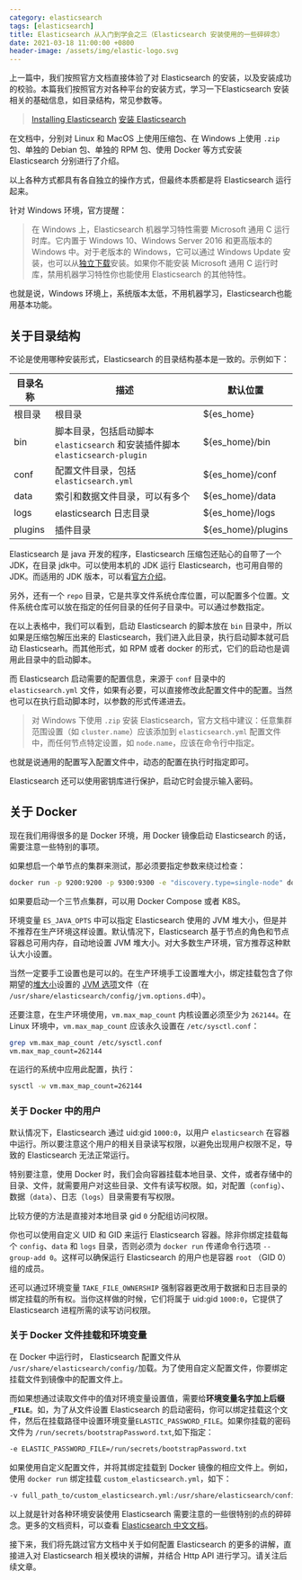 ```yaml
---
category: elasticsearch
tags: [elasticsearch]
title: Elasticsearch 从入门到学会之三（Elasticsearch 安装使用的一些碎碎念）
date: 2021-03-18 11:00:00 +0800
header-image: /assets/img/elastic-logo.svg
---
```


上一篇中，我们按照官方文档直接体验了对 Elasticsearch 的安装，以及安装成功的校验。本篇我们按照官方对各种平台的安装方式，学习一下Elasticsearch 安装相关的基础信息，如目录结构，常见参数等。

<!-- more -->

> [Installing Elasticsearch](https://www.elastic.co/guide/en/elasticsearch/reference/current/install-elasticsearch.html)
> [安装 Elasticsearch](https://elasticsearch.bookhub.tech/#/setup/install)

在文档中，分别对 Linux 和 MacOS 上使用压缩包、在 Windows 上使用 `.zip` 包、单独的 Debian 包、单独的 RPM 包、使用 Docker 等方式安装 Elasticsearch 分别进行了介绍。

以上各种方式都具有各自独立的操作方式，但最终本质都是将 Elasticsearch 运行起来。

针对 Windows 环境，官方提醒：

> 在 Windows 上，Elasticsearch 机器学习特性需要 Microsoft 通用 C 运行时库。它内置于 Windows 10、Windows Server 2016 和更高版本的 Windows 中。对于老版本的 Windows，它可以通过 Windows Update 安装，也可以从[独立下载](https://support.microsoft.com/en-us/help/2999226/update-for-universal-c-runtime-in-windows)安装。如果你不能安装 Microsoft 通用 C 运行时库，禁用机器学习特性你也能使用 Elasticsearch 的其他特性。

也就是说，Windows 环境上，系统版本太低，不用机器学习，Elasticsearch也能用基本功能。

## 关于目录结构

不论是使用哪种安装形式，Elasticsearch 的目录结构基本是一致的。示例如下：

| 目录名称 | 描述                                                         | 默认位置           |
| -------- | ------------------------------------------------------------ | ------------------ |
| 根目录   | 根目录                                                       | ${es_home}         |
| bin      | 脚本目录，包括启动脚本 `elasticsearch` 和安装插件脚本 `elasticsearch-plugin` | ${es_home}/bin     |
| conf     | 配置文件目录，包括 `elasticsearch.yml`                       | ${es_home}/conf    |
| data     | 索引和数据文件目录，可以有多个                               | ${es_home}/data    |
| logs     | elasticsearch 日志目录                                       | ${es_home}/logs    |
| plugins  | 插件目录                                                     | ${es_home}/plugins |

Elasticsearch 是 java 开发的程序，Elasticsearch 压缩包还贴心的自带了一个 JDK，在目录 jdk中。可以使用本机的 JDK 运行 Elasticsearch，也可用自带的 JDK。而适用的 JDK 版本，可以看[官方介绍](https://www.elastic.co/guide/en/elasticsearch/reference/current/setup.html#jvm-version)。

另外，还有一个 `repo` 目录，它是共享文件系统仓库位置，可以配置多个位置。文件系统仓库可以放在指定的任何目录的任何子目录中。可以通过参数指定。

在以上表格中，我们可以看到，启动 Elasticsearch 的脚本放在 `bin` 目录中，所以如果是压缩包解压出来的 Elasticsearch，我们进入此目录，执行启动脚本就可启动 Elasticsearh。而其他形式，如 RPM 或者 docker 的形式，它们的启动也是调用此目录中的启动脚本。

而 Elasticsearch 启动需要的配置信息，来源于 `conf` 目录中的 `elasticsearch.yml` 文件，如果有必要，可以直接修改此配置文件中的配置。当然也可以在执行启动脚本时，以参数的形式传递进去。

> 对 Windows 下使用 `.zip` 安装 Elasticsearch，官方文档中建议：任意集群范围设置（如 `cluster.name`）应该添加到 `elasticsearch.yml` 配置文件中，而任何节点特定设置，如 `node.name`，应该在命令行中指定。

也就是说通用的配置写入配置文件中，动态的配置在执行时指定即可。

Elasticsearch 还可以使用密钥库进行保护，启动它时会提示输入密码。

## 关于 Docker

现在我们用得很多的是 Docker 环境，用 Docker 镜像启动 Elasticsearch 的话，需要注意一些特别的事项。

如果想启一个单节点的集群来测试，那必须要指定参数来绕过检查：

```bash
docker run -p 9200:9200 -p 9300:9300 -e "discovery.type=single-node" docker.elastic.co/elasticsearch/elasticsearch:7.11.2
```

如果要启动一个三节点集群，可以用 Docker Compose 或者 K8S。

环境变量 `ES_JAVA_OPTS` 中可以指定 Elasticsearch 使用的 JVM 堆大小，但是并不推荐在生产环境这样设置。默认情况下，Elasticsearch 基于节点的角色和节点容器总可用内存，自动地设置 JVM 堆大小。对大多数生产环境，官方推荐这种默认大小设置。

当然一定要手工设置也是可以的。在生产环境手工设置堆大小，绑定挂载包含了你期望的[堆大小](http://localhost:3000/#/setup/config/advanced?id=设置-jvm-堆大小)设置的 [JVM 选项](http://localhost:3000/#/setup/config/jvm)文件（在 `/usr/share/elasticsearch/config/jvm.options.d`中）。

还要注意，在生产环境使用，`vm.max_map_count` 内核设置必须至少为 `262144`。在 Linux 环境中，`vm.max_map_count` 应该永久设置在 `/etc/sysctl.conf`：

```bash
grep vm.max_map_count /etc/sysctl.conf
vm.max_map_count=262144
```

在运行的系统中应用此配置，执行：

```bash
sysctl -w vm.max_map_count=262144
```

### 关于 Docker 中的用户

默认情况下，Elasticsearch 通过 uid:gid `1000:0`，以用户 `elasticsearch` 在容器中运行。所以要注意这个用户的相关目录读写权限，以避免出现用户权限不足，导致的 Elasticsearch 无法正常运行。

特别要注意，使用 Docker 时，我们会向容器挂载本地目录、文件，或者存储中的目录、文件，就需要用户对这些目录、文件有读写权限。如，对配置（`config`）、数据（`data`）、日志（`logs`）目录需要有写权限。

比较方便的方法是直接对本地目录 gid `0` 分配组访问权限。

你也可以使用自定义 UID 和 GID 来运行 Elasticsearch 容器。除非你绑定挂载每个 `config`、`data` 和 `logs` 目录，否则必须为 `docker run` 传递命令行选项 `--group-add 0`。这样可以确保运行 Elasticsearch 的用户也是容器 `root` （GID 0）组的成员。

还可以通过环境变量 `TAKE_FILE_OWNERSHIP` 强制容器更改用于数据和日志目录的绑定挂载的所有权。当你这样做的时候，它们将属于 uid:gid `1000:0`，它提供了 Elasticsearch 进程所需的读写访问权限。

### 关于 Docker 文件挂载和环境变量

在 Docker 中运行时， Elasticsearch 配置文件从 `/usr/share/elasticsearch/config/`加载。为了使用自定义配置文件，你要绑定挂载文件到镜像中的配置文件上。

而如果想通过读取文件中的值对环境变量设置值，需要给**环境变量名字加上后缀 `_FILE`**。如，为了从文件设置 Elasticsearch 的启动密码，你可以绑定挂载这个文件，然后在挂载路径中设置环境变量`ELASTIC_PASSWORD_FILE`。如果你挂载的密码文件为 `/run/secrets/bootstrapPassword.txt`,如下指定：

```bash
-e ELASTIC_PASSWORD_FILE=/run/secrets/bootstrapPassword.txt
```

如果使用自定义配置文件，并将其绑定挂载到 Docker 镜像的相应文件上。例如，使用 `docker run` 绑定挂载 `custom_elasticsearch.yml`，如下：

```bash
-v full_path_to/custom_elasticsearch.yml:/usr/share/elasticsearch/config/elasticsearch.yml
```

以上就是针对各种环境安装使用 Elasticsearch 需要注意的一些很特别的点的碎碎念。更多的文档资料，可以查看 [Elasticsearch 中文文档](https://elasticsearch.bookhub.tech/)。

接下来，我们将先跳过官方文档中关于如何配置 Elasticsearch 的更多的讲解，直接进入对 Elasticsearch 相关模块的讲解，并结合 Http API 进行学习。请关注后续文章。
